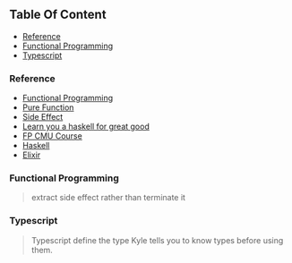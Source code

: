 <!-- START doctoc generated TOC please keep comment here to allow auto update -->
<!-- DON'T EDIT THIS SECTION, INSTEAD RE-RUN doctoc TO UPDATE -->
## Table Of Content

- [Reference](#reference)
- [Functional Programming](#functional-programming)
- [Typescript](#typescript)

<!-- END doctoc generated TOC please keep comment here to allow auto update -->

 ### Reference
 - [Functional Programming](https://medium.com/javascript-scene/master-the-javascript-interview-what-is-functional-programming-7f218c68b3a0)
 - [Pure Function](https://medium.com/javascript-scene/master-the-javascript-interview-what-is-a-pure-function-d1c076bec976)
 - [Side Effect](https://frontendmasters.com/courses/functional-js-lite/side-effects/)
 - [Learn you a haskell for great good](http://learnyouahaskell.com/chapters)
 - [FP CMU Course](http://www.cs.cmu.edu/~15150/index.html)
 - [Haskell](http://www.aqee.net/post/why-haskell-is-worth-learning.html)
 - [Elixir](https://elixir-lang.org/)
  
### Functional Programming
> extract side effect rather than terminate it

### Typescript
> Typescript define the type
> Kyle tells you to know types before using them.

